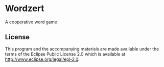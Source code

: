 # Wordzert

A cooperative word game

## License

This program and the accompanying materials are made available under the
terms of the Eclipse Public License 2.0 which is available at
http://www.eclipse.org/legal/epl-2.0.
